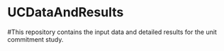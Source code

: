 # UCDataAndResults
#This repository contains the input data and detailed results for the unit commitment study.
